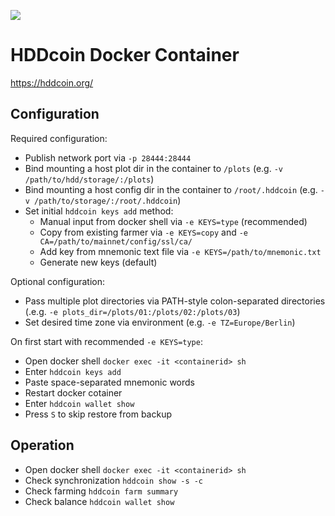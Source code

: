 ![](https://hddcoin.org/wp-content/uploads/2021/07/hdd_coin_logo_website_75.png)

# HDDcoin Docker Container
https://hddcoin.org/

## Configuration
Required configuration:
* Publish network port via `-p 28444:28444`
* Bind mounting a host plot dir in the container to `/plots`  (e.g. `-v /path/to/hdd/storage/:/plots`)
* Bind mounting a host config dir in the container to `/root/.hddcoin`  (e.g. `-v /path/to/storage/:/root/.hddcoin`)
* Set initial `hddcoin keys add` method:
  * Manual input from docker shell via `-e KEYS=type` (recommended)
  * Copy from existing farmer via `-e KEYS=copy` and `-e CA=/path/to/mainnet/config/ssl/ca/` 
  * Add key from mnemonic text file via `-e KEYS=/path/to/mnemonic.txt`
  * Generate new keys (default)

Optional configuration:
* Pass multiple plot directories via PATH-style colon-separated directories (.e.g. `-e plots_dir=/plots/01:/plots/02:/plots/03`)
* Set desired time zone via environment (e.g. `-e TZ=Europe/Berlin`)

On first start with recommended `-e KEYS=type`:
* Open docker shell `docker exec -it <containerid> sh`
* Enter `hddcoin keys add`
* Paste space-separated mnemonic words
* Restart docker cotainer
* Enter `hddcoin wallet show`
* Press `S` to skip restore from backup

## Operation
* Open docker shell `docker exec -it <containerid> sh`
* Check synchronization `hddcoin show -s -c`
* Check farming `hddcoin farm summary`
* Check balance `hddcoin wallet show` 
